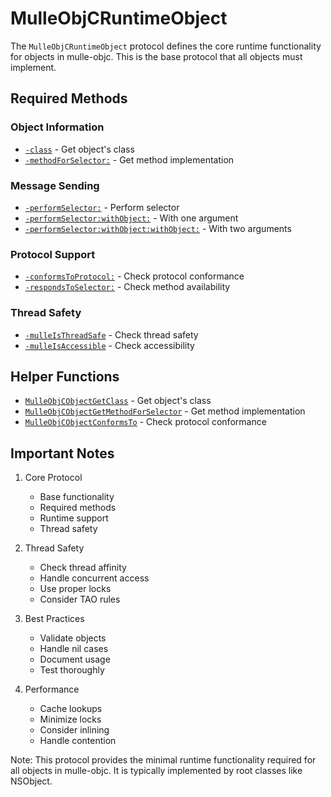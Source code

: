 # MulleObjCRuntimeObject

The `MulleObjCRuntimeObject` protocol defines the core runtime functionality for objects in mulle-objc. This is the base protocol that all objects must implement.

## Required Methods

### Object Information
- [`-class`](https://www.perplexity.ai/search?q=Please+create+some+detailed+API+documentation+for+the+method+class+of+MulleObjCRuntimeObject+of+the+MulleObjC+project+https://github.com/mulle-objc/MulleObjC.+You+will+find+source+code+probably+at+https://github.com/mulle-objc/MulleObjC/blob/master/src/protocol/MulleObjCRuntimeObject.m+and+the+header+at+https://github.com/mulle-objc/MulleObjC/blob/master/src/protocol/MulleObjCRuntimeObject.h+and+there+may+also+be+tests+for+it+in+the+test/+folder) - Get object's class
- [`-methodForSelector:`](https://www.perplexity.ai/search?q=Please+create+some+detailed+API+documentation+for+the+method+methodForSelector+of+MulleObjCRuntimeObject+of+the+MulleObjC+project+https://github.com/mulle-objc/MulleObjC.+You+will+find+source+code+probably+at+https://github.com/mulle-objc/MulleObjC/blob/master/src/protocol/MulleObjCRuntimeObject.m+and+the+header+at+https://github.com/mulle-objc/MulleObjC/blob/master/src/protocol/MulleObjCRuntimeObject.h+and+there+may+also+be+tests+for+it+in+the+test/+folder) - Get method implementation

### Message Sending
- [`-performSelector:`](https://www.perplexity.ai/search?q=Please+create+some+detailed+API+documentation+for+the+method+performSelector+of+MulleObjCRuntimeObject+of+the+MulleObjC+project+https://github.com/mulle-objc/MulleObjC.+You+will+find+source+code+probably+at+https://github.com/mulle-objc/MulleObjC/blob/master/src/protocol/MulleObjCRuntimeObject.m+and+the+header+at+https://github.com/mulle-objc/MulleObjC/blob/master/src/protocol/MulleObjCRuntimeObject.h+and+there+may+also+be+tests+for+it+in+the+test/+folder) - Perform selector
- [`-performSelector:withObject:`](https://www.perplexity.ai/search?q=Please+create+some+detailed+API+documentation+for+the+method+performSelector:withObject+of+MulleObjCRuntimeObject+of+the+MulleObjC+project+https://github.com/mulle-objc/MulleObjC.+You+will+find+source+code+probably+at+https://github.com/mulle-objc/MulleObjC/blob/master/src/protocol/MulleObjCRuntimeObject.m+and+the+header+at+https://github.com/mulle-objc/MulleObjC/blob/master/src/protocol/MulleObjCRuntimeObject.h+and+there+may+also+be+tests+for+it+in+the+test/+folder) - With one argument
- [`-performSelector:withObject:withObject:`](https://www.perplexity.ai/search?q=Please+create+some+detailed+API+documentation+for+the+method+performSelector:withObject:withObject+of+MulleObjCRuntimeObject+of+the+MulleObjC+project+https://github.com/mulle-objc/MulleObjC.+You+will+find+source+code+probably+at+https://github.com/mulle-objc/MulleObjC/blob/master/src/protocol/MulleObjCRuntimeObject.m+and+the+header+at+https://github.com/mulle-objc/MulleObjC/blob/master/src/protocol/MulleObjCRuntimeObject.h+and+there+may+also+be+tests+for+it+in+the+test/+folder) - With two arguments

### Protocol Support
- [`-conformsToProtocol:`](https://www.perplexity.ai/search?q=Please+create+some+detailed+API+documentation+for+the+method+conformsToProtocol+of+MulleObjCRuntimeObject+of+the+MulleObjC+project+https://github.com/mulle-objc/MulleObjC.+You+will+find+source+code+probably+at+https://github.com/mulle-objc/MulleObjC/blob/master/src/protocol/MulleObjCRuntimeObject.m+and+the+header+at+https://github.com/mulle-objc/MulleObjC/blob/master/src/protocol/MulleObjCRuntimeObject.h+and+there+may+also+be+tests+for+it+in+the+test/+folder) - Check protocol conformance
- [`-respondsToSelector:`](https://www.perplexity.ai/search?q=Please+create+some+detailed+API+documentation+for+the+method+respondsToSelector+of+MulleObjCRuntimeObject+of+the+MulleObjC+project+https://github.com/mulle-objc/MulleObjC.+You+will+find+source+code+probably+at+https://github.com/mulle-objc/MulleObjC/blob/master/src/protocol/MulleObjCRuntimeObject.m+and+the+header+at+https://github.com/mulle-objc/MulleObjC/blob/master/src/protocol/MulleObjCRuntimeObject.h+and+there+may+also+be+tests+for+it+in+the+test/+folder) - Check method availability

### Thread Safety
- [`-mulleIsThreadSafe`](https://www.perplexity.ai/search?q=Please+create+some+detailed+API+documentation+for+the+method+mulleIsThreadSafe+of+MulleObjCRuntimeObject+of+the+MulleObjC+project+https://github.com/mulle-objc/MulleObjC.+You+will+find+source+code+probably+at+https://github.com/mulle-objc/MulleObjC/blob/master/src/protocol/MulleObjCRuntimeObject.m+and+the+header+at+https://github.com/mulle-objc/MulleObjC/blob/master/src/protocol/MulleObjCRuntimeObject.h+and+there+may+also+be+tests+for+it+in+the+test/+folder) - Check thread safety
- [`-mulleIsAccessible`](https://www.perplexity.ai/search?q=Please+create+some+detailed+API+documentation+for+the+method+mulleIsAccessible+of+MulleObjCRuntimeObject+of+the+MulleObjC+project+https://github.com/mulle-objc/MulleObjC.+You+will+find+source+code+probably+at+https://github.com/mulle-objc/MulleObjC/blob/master/src/protocol/MulleObjCRuntimeObject.m+and+the+header+at+https://github.com/mulle-objc/MulleObjC/blob/master/src/protocol/MulleObjCRuntimeObject.h+and+there+may+also+be+tests+for+it+in+the+test/+folder) - Check accessibility

## Helper Functions

- [`MulleObjCObjectGetClass`](https://www.perplexity.ai/search?q=Please+create+some+detailed+API+documentation+for+the+function+MulleObjCObjectGetClass+of+the+MulleObjC+project+https://github.com/mulle-objc/MulleObjC.+You+will+find+source+code+probably+at+https://github.com/mulle-objc/MulleObjC/blob/master/src/protocol/MulleObjCRuntimeObject.m+and+the+header+at+https://github.com/mulle-objc/MulleObjC/blob/master/src/protocol/MulleObjCRuntimeObject.h+and+there+may+also+be+tests+for+it+in+the+test/+folder) - Get object's class
- [`MulleObjCObjectGetMethodForSelector`](https://www.perplexity.ai/search?q=Please+create+some+detailed+API+documentation+for+the+function+MulleObjCObjectGetMethodForSelector+of+the+MulleObjC+project+https://github.com/mulle-objc/MulleObjC.+You+will+find+source+code+probably+at+https://github.com/mulle-objc/MulleObjC/blob/master/src/protocol/MulleObjCRuntimeObject.m+and+the+header+at+https://github.com/mulle-objc/MulleObjC/blob/master/src/protocol/MulleObjCRuntimeObject.h+and+there+may+also+be+tests+for+it+in+the+test/+folder) - Get method implementation
- [`MulleObjCObjectConformsTo`](https://www.perplexity.ai/search?q=Please+create+some+detailed+API+documentation+for+the+function+MulleObjCObjectConformsTo+of+the+MulleObjC+project+https://github.com/mulle-objc/MulleObjC.+You+will+find+source+code+probably+at+https://github.com/mulle-objc/MulleObjC/blob/master/src/protocol/MulleObjCRuntimeObject.m+and+the+header+at+https://github.com/mulle-objc/MulleObjC/blob/master/src/protocol/MulleObjCRuntimeObject.h+and+there+may+also+be+tests+for+it+in+the+test/+folder) - Check protocol conformance

## Important Notes

1. Core Protocol
   - Base functionality
   - Required methods
   - Runtime support
   - Thread safety

2. Thread Safety
   - Check thread affinity
   - Handle concurrent access
   - Use proper locks
   - Consider TAO rules

3. Best Practices
   - Validate objects
   - Handle nil cases
   - Document usage
   - Test thoroughly

4. Performance
   - Cache lookups
   - Minimize locks
   - Consider inlining
   - Handle contention

Note: This protocol provides the minimal runtime functionality required for all objects in mulle-objc. It is typically implemented by root classes like NSObject.
